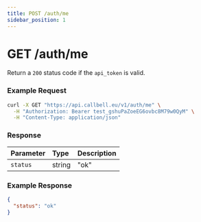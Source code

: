 ```yaml
---
title: POST /auth/me
sidebar_position: 1
---
```


# GET /auth/me

Return a `200` status code if the `api_token` is valid.

### Example Request

```bash title=request.sh
curl -X GET "https://api.callbell.eu/v1/auth/me" \
  -H "Authorization: Bearer test_gshuPaZoeEG6ovbc8M79w0QyM" \
  -H "Content-Type: application/json"
```

### Response

| Parameter | Type   | Description |
| :-------- | :----- | :---------- |
| `status`  | string | "ok"        |

### Example Response

```json title=response.json
{
  "status": "ok"
}
```
